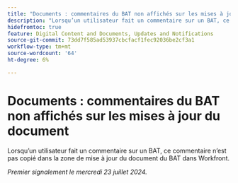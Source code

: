 ```yaml
---
title: "Documents : commentaires du BAT non affichés sur les mises à jour du document"
description: "Lorsqu’un utilisateur fait un commentaire sur un BAT, ce commentaire n’est pas copié dans la zone de mise à jour du document du BAT dans Workfront."
hidefromtoc: true
feature: Digital Content and Documents, Updates and Notifications
source-git-commit: 73dd7f585ad53937cbcfacf1fec92036be2cf3a1
workflow-type: tm+mt
source-wordcount: '64'
ht-degree: 6%

---
```



# Documents : commentaires du BAT non affichés sur les mises à jour du document

Lorsqu’un utilisateur fait un commentaire sur un BAT, ce commentaire n’est pas copié dans la zone de mise à jour du document du BAT dans Workfront.

_Premier signalement le mercredi 23 juillet 2024._
